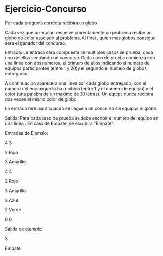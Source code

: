 # Ejercicio-Concurso
Por cada pregunta correcta recibira un globo 

Cada vez que un equipo  resuelve correctamente un problema  recibe un globo de color asociado al problema. Al final , quien mas globos consigue  sera el ganador del concurso.

Entrada:
La entrada sera compuesta de multiples casos de prueba, cada uno de ellos simulando un concurso. Cada caso de prueba comienza con una linea con dos numeros,
el primero de ellos  indicando el numero de equipos participantes (entre 1 y 20)y el segundo el numero de globos entregados.

A continuacion aparecera una linea por cada globo entregado, con el número del equipoque lo ha recibido (entre 1 y el numero de equipo) y el color (una palabra 
de un maximo de 20 letras). Un equipo nunca recibira dos veces el  mismo color de globo.

La entrada terminará cuando se llegue a un concurso sin equipos ni globo.

Salida:
Para cada caso de prueba  se debe escribir  el numero del equipo en una linea . En caso de Empate, se escribira "Empate".

Entradas de Ejemplo:

4 3

2 Rojo

3 Amarillo

4 4

2   Rojo

3 Amarillo

3 Azul

2 Verde

0 0

Salida de ejemplo:

3

Empate

